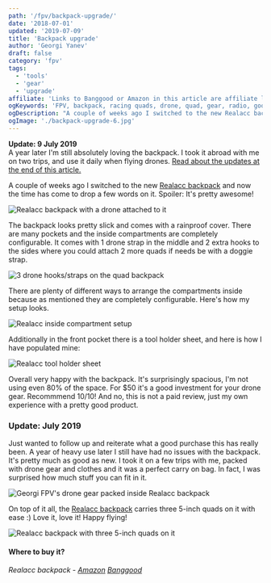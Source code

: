 ```yaml
---
path: '/fpv/backpack-upgrade/'
date: '2018-07-01'
updated: '2019-07-09'
title: 'Backpack upgrade'
author: 'Georgi Yanev'
draft: false
category: 'fpv'
tags:
  - 'tools'
  - 'gear'
  - 'upgrade'
affiliate: 'Links to Banggood or Amazon in this article are affiliate links and would support the blog if used to make a purchase.'
ogKeywords: 'FPV, backpack, racing quads, drone, quad, gear, radio, googles backpack'
ogDescription: "A couple of weeks ago I switched to the new Realacc backpack and now the time has come to drop a few words on it. Spoiler: It's pretty awesome!"
ogImage: './backpack-upgrade-6.jpg'
---
```


<div class="article-update-notification">
  <strong>Update: 9 July 2019</strong><br/>
  A year later I'm still absolutely loving the backpack. I took it abroad with me on two trips, and use it daily when flying drones.
  <a href="#update-july-2019">Read about the updates at the end of this article.</a>
</div>

A couple of weeks ago I switched to the new [Realacc backpack][1] and now the time has come to drop a few words on it.
Spoiler: It's pretty awesome!

![Realacc backpack with a drone attached to it](backpack-upgrade-1.jpg)

The backpack looks pretty slick and comes with a rainproof cover. There are many pockets and the inside compartments are completely configurable. It comes with 1 drone strap in the middle and 2 extra hooks to the sides where you could attach 2 more quads if needs be with a doggie strap.

![3 drone hooks/straps on the quad backpack](backpack-upgrade-2.jpg)

There are plenty of different ways to arrange the compartments inside because as mentioned they are completely configurable. Here's how my setup looks.

![Realacc inside compartment setup](backpack-upgrade-3.jpg)

Additionally in the front pocket there is a tool holder sheet, and here is how I have populated mine:

![Realacc tool holder sheet](backpack-upgrade-4.jpg)

Overall very happy with the backpack. It's surprisingly spacious, I'm not using even 80% of the space. For \$50 it's a good investment for your drone gear. Recommmend 10/10! And no, this is not a paid review, just my own experience with a pretty good product.

### <span id="update-july-2019" class="offset-top-nav">Update: July 2019</span>

Just wanted to follow up and reiterate what a good purchase this has really been. A year of heavy use later I still have had no issues with the backpack. It's pretty much as good as new. I took it on a few trips with me, packed with drone gear and clothes and it was a perfect carry on bag. In fact, I was surprised how much stuff you can fit in it.

![Georgi FPV's drone gear packed inside Realacc backpack](backpack-upgrade-5.jpg)

On top of it all, the [Realacc backpack][1] carries three 5-inch quads on it with ease :) Love it, love it! Happy flying!

![Realacc backpack with three 5-inch quads on it](backpack-upgrade-6.jpg)

#### Where to buy it?

###### Realacc backpack - [Amazon][2] [Banggood][1]

[0]: Linkslist
[1]: https://bit.ly/realacc-backpack
[2]: https://amzn.to/2FYPS5v
